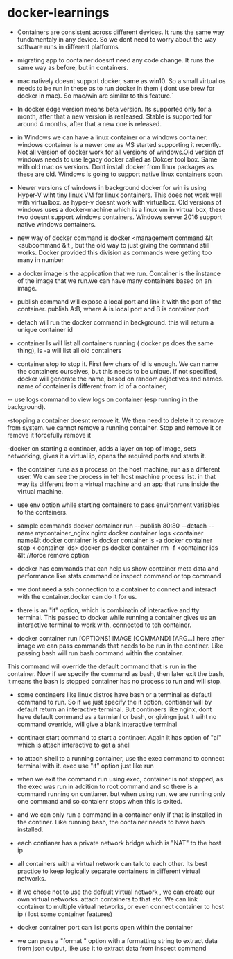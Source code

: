 # docker-learnings

- Containers are consistent across different devices. It runs the same way fundamentaly in any device. So we dont need to worry about the way software runs in different platforms

- migrating app to container doesnt need any code change. It runs the same way as before, but in containers. 

- mac natively doesnt support docker, same as win10. So a small virtual os needs to be run in these os to run docker in them ( dont use brew for docker in mac). So mac/win are similar to this feature.`

- In docker edge version means beta version. Its supported only for a month, after that a new version is realeased.  Stable is supported for around 4 months, after that a new one is released.

- in Windows we can have a linux container or a windows container. windows container is a newer one as MS started supporting it recently. Not all version of docker work for all versions of windows.Old version of windows needs to use legacy docker called as Dokcer tool box. Same with old mac os versions. Dont install docker from linux packages as these are old.  Windows is going to support native linux containers soon. 

- Newer versions of windows in background docker for win is using Hyper-V wiht tiny linux VM for linux containers. This does not work well with virtualbox. as hyper-v doesnt work with virtualbox. Old versions of windows uses a docker-machine which is a linux vm in virtual box, these two doesnt support windows containers. Windows server 2016 support native windows containers. 

- new way of docker command is docker <management command &lt <subcommand &lt , but the old way to just giving the command still works. Docker provided this division as commands were getting too many in number

- a docker image is the application that we run. Container is the instance of the image that we run.we can have many containers based on an image.

- publish command will expose a local port and link it with the port of the container.
publish A:B, where A is local port and B is container port

- detach will run the docker command in background. this will return a unique container id

- container ls will list all containers running ( docker ps does the same thing), ls -a will list all old containers

- container stop <containerid> to stop it. First few chars of id is enough. We can name the containers ourselves, but this needs to be unique. If not specified, docker will generate the name, based on random adjectives and names. name of container is different from id of a container,

-- use logs command to view logs on container (esp running in the background). 

-stopping a container doesnt remove it. We then need to delete it to remove from system. we cannot remove a running container. Stop and remove it or remove it forcefully remove it

-docker on starting a continaer, adds a layer on top of image, sets networking, gives it a virtual ip, opens the required ports and starts it.

- the container runs as a process on the host machine, run as a different user. We can see the process in teh host machine process list. in that way its different from a virtual machine and an app that runs inside the virtual machine.
- use env option while starting containers to pass environment variables to the containers. 

- sample commands
docker container run --publish 80:80 --detach --name mycontainer_nginx nginx
docker container logs <container name&lt
docker container ls
docker container ls -a
docker container stop < container ids>
docker ps
docker container rm -f <container ids &lt //force remove option


- docker has commands that can help us show container meta data and performance like stats command or inspect command or top command

- we dont need a ssh connection to a container to connect and interact with the container.docker can do it for us.

- there is an "it" option, which is combinatin of interactive and tty terminal. This passed to docker while running a container gives us an interactive terminal to work with, connected to teh container.

- docker container run [OPTIONS] IMAGE [COMMAND] [ARG...]
 here after image we can pass commands that needs to be run in the continer. Like passing bash will run bash command within the container. 
 
 This command will override the default command that is run in the container. Now if we specify the command as bash, then later exit the bash, it means the bash is stopped container has no process to run and will stop.
 
 - some continaers like linux distros have bash or a terminal as defautl command to run. So if we just specify the it option, contianer will by default return an interactive terminal. But continaers like nginx, dont have default command as a termianl or bash, or givingn just it wiht no command override, will give a blank interactive terminal 
 
 - continaer start command to start a continaer. Again it has option of "ai" which is attach interactive to get a shell
 
 - to attach shell to a running container, use the exec command to connect terminal with it. exec use "it" option just like run
 
 - when we exit the command run using exec, container is not stopped, as the exec was run in addition to root command and so there is a command running on contianer. but when using run, we are running only one command and so contaienr stops when this is exited.
 
 - and we can only run a command in a container only if that is installed in the continer. Like running bash, the container needs to have bash installed. 
 
 - each contianer has a private network bridge which is "NAT" to the host ip
 
 - all containers with a virtual network can talk to each other. Its best practice to keep logically separate containers in different virtual networks. 
 
 - if we chose not to use the default virtual network , we can create our own virtual networks. attach containers to that etc. We can link container to multiple virtual networks, or even connect container to host ip ( lost some container features)
 
 - docker container port can list ports open within the container
 
 - we can pass a "format " option with a formatting string to extract data from json output, like use it to extract data from inspect command
 
 

  

